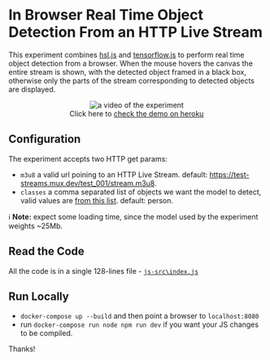 # In Browser Real Time Object Detection From an HTTP Live Stream

This experiment combines [hsl.js](https://github.com/video-dev/hls.js/) and [tensorflow.js](https://www.tensorflow.org/js) to perform real time object detection from a browser. When the mouse hovers the canvas the entire stream is shown, with the detected object framed in a black box, otherwise only the parts of the stream corresponding to detected objects are displayed.

<div align="center">

![a video of the experiment](static/img/capture.gif)<br/>
Click here to <a href="https://hls-coco.herokuapp.com/" target="_blank">check the demo on heroku</a>

</div>

## Configuration

The experiment accepts two HTTP get params:

- `m3u8` a valid url poining to an HTTP Live Stream. default: https://test-streams.mux.dev/test_001/stream.m3u8.
- `classes` a comma separated list of objects we want the model to detect, valid values are [from this list](https://github.com/nightrome/cocostuff/blob/master/labels.txt). default: person.

ℹ️ <b>Note:</b> expect some loading time, since the model used by the experiment weights ~25Mb.

## Read the Code

All the code is in a single 128-lines file - [`js-src\index.js`](\js-src\index.js)

## Run Locally

- `docker-compose up --build` and then point a browser to `localhost:8080`
- run `docker-compose run node npm run dev` if you want your JS changes to be compiled.

Thanks!
